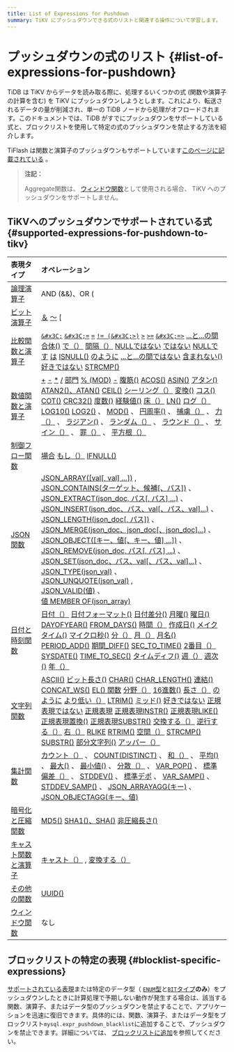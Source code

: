 ```yaml
---
title: List of Expressions for Pushdown
summary: TiKV にプッシュダウンできる式のリストと関連する操作について学習します。
---
```


# プッシュダウンの式のリスト {#list-of-expressions-for-pushdown}

TiDB は TiKV からデータを読み取る際に、処理するいくつかの式 (関数や演算子の計算を含む) を TiKV にプッシュダウンしようとします。これにより、転送されるデータの量が削減され、単一の TiDB ノードから処理がオフロードされます。このドキュメントでは、TiDB がすでにプッシュダウンをサポートしている式と、ブロックリストを使用して特定の式のプッシュダウンを禁止する方法を紹介します。

TiFlash は関数と演算子のプッシュダウンもサポートしています[このページに記載されている](/tiflash/tiflash-supported-pushdown-calculations.md) 。

> **注記：**
>
> Aggregate関数は、 [ウィンドウ関数](/functions-and-operators/window-functions.md)として使用される場合、 TiKV へのプッシュダウンをサポートしません。

## TiKVへのプッシュダウンでサポートされている式 {#supported-expressions-for-pushdown-to-tikv}

| 表現タイプ                                                                                                             | オペレーション                                                                                                                                                                                                                                                                                                                                                                                                                                                                                                                                                                                                                                                                                                                                                                                                                                                                                                                                                                                                                                                                                                                                                                                                                                                                                                                                                                                                                                                                                                                                                                                                                                                                                                                                                                                                                                                                                                                                                                                                                                                                                                                                                                                                                                                                                                                                                                                                                                                                                                                                                                                                                                                                                                                                                                                                                                                                                                                                                                                                                                                                                                                                                                                                                                                                                                                |
| :---------------------------------------------------------------------------------------------------------------- | :--------------------------------------------------------------------------------------------------------------------------------------------------------------------------------------------------------------------------------------------------------------------------------------------------------------------------------------------------------------------------------------------------------------------------------------------------------------------------------------------------------------------------------------------------------------------------------------------------------------------------------------------------------------------------------------------------------------------------------------------------------------------------------------------------------------------------------------------------------------------------------------------------------------------------------------------------------------------------------------------------------------------------------------------------------------------------------------------------------------------------------------------------------------------------------------------------------------------------------------------------------------------------------------------------------------------------------------------------------------------------------------------------------------------------------------------------------------------------------------------------------------------------------------------------------------------------------------------------------------------------------------------------------------------------------------------------------------------------------------------------------------------------------------------------------------------------------------------------------------------------------------------------------------------------------------------------------------------------------------------------------------------------------------------------------------------------------------------------------------------------------------------------------------------------------------------------------------------------------------------------------------------------------------------------------------------------------------------------------------------------------------------------------------------------------------------------------------------------------------------------------------------------------------------------------------------------------------------------------------------------------------------------------------------------------------------------------------------------------------------------------------------------------------------------------------------------------------------------------------------------------------------------------------------------------------------------------------------------------------------------------------------------------------------------------------------------------------------------------------------------------------------------------------------------------------------------------------------------------------------------------------------------------------------------------------------- |
| [論理演算子](/functions-and-operators/operators.md#logical-operators)                                                  | AND (&amp;&amp;)、OR (||)、NOT (!)、XOR                                                                                                                                                                                                                                                                                                                                                                                                                                                                                                                                                                                                                                                                                                                                                                                                                                                                                                                                                                                                                                                                                                                                                                                                                                                                                                                                                                                                                                                                                                                                                                                                                                                                                                                                                                                                                                                                                                                                                                                                                                                                                                                                                                                                                                                                                                                                                                                                                                                                                                                                                                                                                                                                                                                                                                                                                                                                                                                                                                                                                                                                                                                                                                                                                                                                                   |
| [ビット演算子](/functions-and-operators/operators.md#operators)                                                         | [＆](https://dev.mysql.com/doc/refman/8.0/en/bit-functions.html#operator_bitwise-and) [〜](https://dev.mysql.com/doc/refman/8.0/en/bit-functions.html#operator_bitwise-invert) [|](https://dev.mysql.com/doc/refman/8.0/en/bit-functions.html#operator_bitwise-or) [`^`](https://dev.mysql.com/doc/refman/8.0/en/bit-functions.html#operator_bitwise-xor) [`&#x3C;&#x3C;`](https://dev.mysql.com/doc/refman/8.0/en/bit-functions.html#operator_left-shift) [`>>`](https://dev.mysql.com/doc/refman/8.0/en/bit-functions.html#operator_right-shift)                                                                                                                                                                                                                                                                                                                                                                                                                                                                                                                                                                                                                                                                                                                                                                                                                                                                                                                                                                                                                                                                                                                                                                                                                                                                                                                                                                                                                                                                                                                                                                                                                                                                                                                                                                                                                                                                                                                                                                                                                                                                                                                                                                                                                                                                                                                                                                                                                                                                                                                                                                                                                                                                                                                                                                       |
| [比較関数と演算子](/functions-and-operators/operators.md#comparison-functions-and-operators)                              | [`&#x3C;`](https://dev.mysql.com/doc/refman/8.0/en/comparison-operators.html#operator_less-than) [`&#x3C;=`](https://dev.mysql.com/doc/refman/8.0/en/comparison-operators.html#operator_less-than-or-equal) [`=`](https://dev.mysql.com/doc/refman/8.0/en/comparison-operators.html#operator_equal) [`!= (&#x3C;>)`](https://dev.mysql.com/doc/refman/8.0/en/comparison-operators.html#operator_not-equal) [`>`](https://dev.mysql.com/doc/refman/8.0/en/comparison-operators.html#operator_greater-than) [`>=`](https://dev.mysql.com/doc/refman/8.0/en/comparison-operators.html#operator_greater-than-or-equal) [`&#x3C;=>`](https://dev.mysql.com/doc/refman/8.0/en/comparison-operators.html#operator_equal-to) [...と...の間](https://dev.mysql.com/doc/refman/8.0/en/comparison-operators.html#operator_between) [合体()](https://dev.mysql.com/doc/refman/8.0/en/comparison-operators.html#function_coalesce) [で（）](https://dev.mysql.com/doc/refman/8.0/en/comparison-operators.html#operator_in) [間隔（）](https://dev.mysql.com/doc/refman/8.0/en/comparison-operators.html#function_interval) [NULLではない](https://dev.mysql.com/doc/refman/8.0/en/comparison-operators.html#operator_is-not-null) [ではない](https://dev.mysql.com/doc/refman/8.0/en/comparison-operators.html#operator_is-not) [NULLです](https://dev.mysql.com/doc/refman/8.0/en/comparison-operators.html#operator_is-null) [は](https://dev.mysql.com/doc/refman/8.0/en/comparison-operators.html#operator_is) [ISNULL()](https://dev.mysql.com/doc/refman/8.0/en/comparison-operators.html#function_isnull) [のように](https://dev.mysql.com/doc/refman/8.0/en/string-comparison-functions.html#operator_like) [...と...の間ではない](https://dev.mysql.com/doc/refman/8.0/en/comparison-operators.html#operator_not-between) [含まれない()](https://dev.mysql.com/doc/refman/8.0/en/comparison-operators.html#operator_not-in) [好きではない](https://dev.mysql.com/doc/refman/8.0/en/string-comparison-functions.html#operator_not-like) [STRCMP()](https://dev.mysql.com/doc/refman/8.0/en/string-comparison-functions.html#function_strcmp)                                                                                                                                                                                                                                                                                                                                                                                                                                                                                                                                                                                                                                                                                                                                                                                                                                                                                                                                                                                                                                                                                                                                                                                                                             |
| [数値関数と演算子](/functions-and-operators/numeric-functions-and-operators.md)                                           | [+](https://dev.mysql.com/doc/refman/8.0/en/arithmetic-functions.html#operator_plus) [-](https://dev.mysql.com/doc/refman/8.0/en/arithmetic-functions.html#operator_minus) [*](https://dev.mysql.com/doc/refman/8.0/en/arithmetic-functions.html#operator_times) [/](https://dev.mysql.com/doc/refman/8.0/en/arithmetic-functions.html#operator_divide) [部門](https://dev.mysql.com/doc/refman/8.0/en/arithmetic-functions.html#operator_div) [% (MOD)](https://dev.mysql.com/doc/refman/8.0/en/arithmetic-functions.html#operator_mod) [-](https://dev.mysql.com/doc/refman/8.0/en/arithmetic-functions.html#operator_unary-minus) [腹筋()](https://dev.mysql.com/doc/refman/8.0/en/mathematical-functions.html#function_abs) [ACOS()](https://dev.mysql.com/doc/refman/8.0/en/mathematical-functions.html#function_acos) [ASIN()](https://dev.mysql.com/doc/refman/8.0/en/mathematical-functions.html#function_asin) [アタン()](https://dev.mysql.com/doc/refman/8.0/en/mathematical-functions.html#function_atan) [ATAN2()、ATAN()](https://dev.mysql.com/doc/refman/8.0/en/mathematical-functions.html#function_atan2) [CEIL()](https://dev.mysql.com/doc/refman/8.0/en/mathematical-functions.html#function_ceil) [シーリング（）](https://dev.mysql.com/doc/refman/8.0/en/mathematical-functions.html#function_ceiling) [変換()](https://dev.mysql.com/doc/refman/8.0/en/mathematical-functions.html#function_conv) [コス()](https://dev.mysql.com/doc/refman/8.0/en/mathematical-functions.html#function_cos) [COT()](https://dev.mysql.com/doc/refman/8.0/en/mathematical-functions.html#function_cot) [CRC32()](https://dev.mysql.com/doc/refman/8.0/en/mathematical-functions.html#function_crc32) [度数()](https://dev.mysql.com/doc/refman/8.0/en/mathematical-functions.html#function_degrees) [経験値()](https://dev.mysql.com/doc/refman/8.0/en/mathematical-functions.html#function_exp) [床（）](https://dev.mysql.com/doc/refman/8.0/en/mathematical-functions.html#function_floor) [LN()](https://dev.mysql.com/doc/refman/8.0/en/mathematical-functions.html#function_ln) [ログ（）](https://dev.mysql.com/doc/refman/8.0/en/mathematical-functions.html#function_log) [LOG10()](https://dev.mysql.com/doc/refman/8.0/en/mathematical-functions.html#function_log10) [LOG2()](https://dev.mysql.com/doc/refman/8.0/en/mathematical-functions.html#function_log2) 、 [MOD()](https://dev.mysql.com/doc/refman/8.0/en/mathematical-functions.html#function_mod) 、 [円周率()](https://dev.mysql.com/doc/refman/8.0/en/mathematical-functions.html#function_pi) 、 [捕虜（）](https://dev.mysql.com/doc/refman/8.0/en/mathematical-functions.html#function_pow) 、 [力（）](https://dev.mysql.com/doc/refman/8.0/en/mathematical-functions.html#function_power) 、 [ラジアン()](https://dev.mysql.com/doc/refman/8.0/en/mathematical-functions.html#function_radians) 、 [ランダム（）](https://dev.mysql.com/doc/refman/8.0/en/mathematical-functions.html#function_rand) 、 [ラウンド（）](https://dev.mysql.com/doc/refman/8.0/en/mathematical-functions.html#function_round) 、 [サイン（）](https://dev.mysql.com/doc/refman/8.0/en/mathematical-functions.html#function_sign) 、 [罪（）](https://dev.mysql.com/doc/refman/8.0/en/mathematical-functions.html#function_sin) 、 [平方根（）](https://dev.mysql.com/doc/refman/8.0/en/mathematical-functions.html#function_sqrt) |
| [制御フロー関数](/functions-and-operators/control-flow-functions.md)                                                     | [場合](https://dev.mysql.com/doc/refman/8.0/en/flow-control-functions.html#operator_case) [もし（）](https://dev.mysql.com/doc/refman/8.0/en/flow-control-functions.html#function_if) [IFNULL()](https://dev.mysql.com/doc/refman/8.0/en/flow-control-functions.html#function_ifnull)                                                                                                                                                                                                                                                                                                                                                                                                                                                                                                                                                                                                                                                                                                                                                                                                                                                                                                                                                                                                                                                                                                                                                                                                                                                                                                                                                                                                                                                                                                                                                                                                                                                                                                                                                                                                                                                                                                                                                                                                                                                                                                                                                                                                                                                                                                                                                                                                                                                                                                                                                                                                                                                                                                                                                                                                                                                                                                                                                                                                                                        |
| [JSON関数](/functions-and-operators/json-functions.md)                                                              | [JSON_ARRAY([val[, val] ...])](https://dev.mysql.com/doc/refman/8.0/en/json-creation-functions.html#function_json-array) ,<br/> [JSON_CONTAINS(ターゲット、候補[、パス])](https://dev.mysql.com/doc/refman/8.0/en/json-search-functions.html#function_json-contains) 、<br/> [JSON_EXTRACT(json_doc, パス[, パス] ...)](https://dev.mysql.com/doc/refman/8.0/en/json-search-functions.html#function_json-extract) 、<br/> [JSON_INSERT(json_doc、パス、val[、パス、val]...)](https://dev.mysql.com/doc/refman/8.0/en/json-modification-functions.html#function_json-insert) 、<br/> [JSON_LENGTH(json_doc[, パス])](https://dev.mysql.com/doc/refman/8.0/en/json-attribute-functions.html#function_json-length) 、<br/> [JSON_MERGE(json_doc、json_doc[、json_doc]...)](https://dev.mysql.com/doc/refman/8.0/en/json-modification-functions.html#function_json-merge) 、<br/> [JSON_OBJECT([キー、値[、キー、値] ...])](https://dev.mysql.com/doc/refman/8.0/en/json-creation-functions.html#function_json-object) 、<br/> [JSON_REMOVE(json_doc, パス[, パス] ...)](https://dev.mysql.com/doc/refman/8.0/en/json-modification-functions.html#function_json-remove) 、<br/> [JSON_SET(json_doc、パス、val[、パス、val]...)](https://dev.mysql.com/doc/refman/8.0/en/json-modification-functions.html#function_json-set) 、<br/> [JSON_TYPE(json_val)](https://dev.mysql.com/doc/refman/8.0/en/json-attribute-functions.html#function_json-type) 、<br/> [JSON_UNQUOTE(json_val)](https://dev.mysql.com/doc/refman/8.0/en/json-modification-functions.html#function_json-unquote) ,<br/> [JSON_VALID(値)](https://dev.mysql.com/doc/refman/8.0/en/json-attribute-functions.html#function_json-valid) 、<br/> [値 MEMBER OF(json_array)](https://dev.mysql.com/doc/refman/8.0/en/json-search-functions.html#operator_member-of)                                                                                                                                                                                                                                                                                                                                                                                                                                                                                                                                                                                                                                                                                                                                                                                                                                                                                                                                                                                                                                                                                                                                                                                                                                                                                                                                                                                                                                                                                                                                                      |
| [日付と時刻関数](/functions-and-operators/date-and-time-functions.md)                                                    | [日付（）](https://dev.mysql.com/doc/refman/8.0/en/date-and-time-functions.html#function_date) [日付フォーマット()](https://dev.mysql.com/doc/refman/8.0/en/date-and-time-functions.html#function_date-format) [日付差分()](https://dev.mysql.com/doc/refman/8.0/en/date-and-time-functions.html#function_datediff) [月曜()](https://dev.mysql.com/doc/refman/8.0/en/date-and-time-functions.html#function_dayofmonth) [曜日()](https://dev.mysql.com/doc/refman/8.0/en/date-and-time-functions.html#function_dayofweek) [DAYOFYEAR()](https://dev.mysql.com/doc/refman/8.0/en/date-and-time-functions.html#function_dayofyear) [FROM_DAYS()](https://dev.mysql.com/doc/refman/8.0/en/date-and-time-functions.html#function_from-days) [時間（）](https://dev.mysql.com/doc/refman/8.0/en/date-and-time-functions.html#function_hour) [作成日()](https://dev.mysql.com/doc/refman/8.0/en/date-and-time-functions.html#function_makedate) [メイクタイム()](https://dev.mysql.com/doc/refman/8.0/en/date-and-time-functions.html#function_maketime) [マイクロ秒()](https://dev.mysql.com/doc/refman/8.0/en/date-and-time-functions.html#function_microsecond) [分（）](https://dev.mysql.com/doc/refman/8.0/en/date-and-time-functions.html#function_minute) [月（）](https://dev.mysql.com/doc/refman/8.0/en/date-and-time-functions.html#function_month) [月名()](https://dev.mysql.com/doc/refman/8.0/en/date-and-time-functions.html#function_monthname) [PERIOD_ADD()](https://dev.mysql.com/doc/refman/8.0/en/date-and-time-functions.html#function_period-add) [期間_DIFF()](https://dev.mysql.com/doc/refman/8.0/en/date-and-time-functions.html#function_period-diff) [SEC_TO_TIME()](https://dev.mysql.com/doc/refman/8.0/en/date-and-time-functions.html#function_sec-to-time) [2番目（）](https://dev.mysql.com/doc/refman/8.0/en/date-and-time-functions.html#function_second) [SYSDATE()](https://dev.mysql.com/doc/refman/8.0/en/date-and-time-functions.html#function_sysdate) [TIME_TO_SEC()](https://dev.mysql.com/doc/refman/8.0/en/date-and-time-functions.html#function_time-to-sec) [タイムディフ()](https://dev.mysql.com/doc/refman/8.0/en/date-and-time-functions.html#function_timediff) [週（）](https://dev.mysql.com/doc/refman/8.0/en/date-and-time-functions.html#function_week) [週次()](https://dev.mysql.com/doc/refman/8.0/en/date-and-time-functions.html#function_weekofyear) [年（）](https://dev.mysql.com/doc/refman/8.0/en/date-and-time-functions.html#function_year)                                                                                                                                                                                                                                                                                                                                                                                                                                                                                                                                                                                                                                                                                                                                                                                                                                                                            |
| [文字列関数](/functions-and-operators/string-functions.md)                                                             | [ASCII()](https://dev.mysql.com/doc/refman/8.0/en/string-functions.html#function_ascii) [ビット長さ()](https://dev.mysql.com/doc/refman/8.0/en/string-functions.html#function_bit-length) [CHAR()](https://dev.mysql.com/doc/refman/8.0/en/string-functions.html#function_char) [CHAR_LENGTH()](https://dev.mysql.com/doc/refman/8.0/en/string-functions.html#function_char-length) [連結()](https://dev.mysql.com/doc/refman/8.0/en/string-functions.html#function_concat) [CONCAT_WS()](https://dev.mysql.com/doc/refman/8.0/en/string-functions.html#function_concat-ws) [EL() 関数](https://dev.mysql.com/doc/refman/8.0/en/string-functions.html#function_elt) [分野（）](https://dev.mysql.com/doc/refman/8.0/en/string-functions.html#function_field) [16進数()](https://dev.mysql.com/doc/refman/8.0/en/string-functions.html#function_hex) [長さ（）](https://dev.mysql.com/doc/refman/8.0/en/string-functions.html#function_length) [のように](https://dev.mysql.com/doc/refman/8.0/en/string-comparison-functions.html#operator_like) [より低い（）](https://dev.mysql.com/doc/refman/8.0/en/string-functions.html#function_lower) [LTRIM()](https://dev.mysql.com/doc/refman/8.0/en/string-functions.html#function_ltrim) [ミッド()](https://dev.mysql.com/doc/refman/8.0/en/string-functions.html#function_mid) [好きではない](https://dev.mysql.com/doc/refman/8.0/en/string-comparison-functions.html#operator_not-like) [正規表現ではない](https://dev.mysql.com/doc/refman/8.0/en/regexp.html#operator_not-regexp) [正規表現](https://dev.mysql.com/doc/refman/8.0/en/regexp.html#operator_regexp) [正規表現INSTR()](https://dev.mysql.com/doc/refman/8.0/en/regexp.html#function_regexp-instr) [正規表現LIKE()](https://dev.mysql.com/doc/refman/8.0/en/regexp.html#function_regexp-like) [正規表現置換()](https://dev.mysql.com/doc/refman/8.0/en/regexp.html#function_regexp-replace) [正規表現SUBSTR()](https://dev.mysql.com/doc/refman/8.0/en/regexp.html#function_regexp-substr) [交換する（）](https://dev.mysql.com/doc/refman/8.0/en/string-functions.html#function_replace) [逆行する（）](https://dev.mysql.com/doc/refman/8.0/en/string-functions.html#function_reverse) [右（）](https://dev.mysql.com/doc/refman/8.0/en/string-functions.html#function_right) [RLIKE](https://dev.mysql.com/doc/refman/8.0/en/regexp.html#operator_regexp) [RTRIM()](https://dev.mysql.com/doc/refman/8.0/en/string-functions.html#function_rtrim) [空間（）](https://dev.mysql.com/doc/refman/8.0/en/string-functions.html#function_space) [STRCMP()](https://dev.mysql.com/doc/refman/8.0/en/string-comparison-functions.html#function_strcmp) [SUBSTR()](https://dev.mysql.com/doc/refman/8.0/en/string-functions.html#function_substr) [部分文字列()](https://dev.mysql.com/doc/refman/8.0/en/string-functions.html#function_substring) [アッパー（）](https://dev.mysql.com/doc/refman/8.0/en/string-functions.html#function_upper)                                                                                                                                                                                                                                                                                                                                                                                                                                                                 |
| [集計関数](/functions-and-operators/aggregate-group-by-functions.md#aggregate-group-by-functions)                     | [カウント（）](https://dev.mysql.com/doc/refman/8.0/en/aggregate-functions.html#function_count) 、 [COUNT(DISTINCT)](https://dev.mysql.com/doc/refman/8.0/en/aggregate-functions.html#function_count-distinct) 、 [和（）](https://dev.mysql.com/doc/refman/8.0/en/aggregate-functions.html#function_sum) 、 [平均()](https://dev.mysql.com/doc/refman/8.0/en/aggregate-functions.html#function_avg) 、 [最大()](https://dev.mysql.com/doc/refman/8.0/en/aggregate-functions.html#function_max) 、 [最小値()](https://dev.mysql.com/doc/refman/8.0/en/aggregate-functions.html#function_min) 、 [分散（）](https://dev.mysql.com/doc/refman/8.0/en/aggregate-functions.html#function_variance) 、 [VAR_POP()](https://dev.mysql.com/doc/refman/8.0/en/aggregate-functions.html#function_var-pop) 、 [標準偏差（）](https://dev.mysql.com/doc/refman/8.0/en/aggregate-functions.html#function_std) 、 [STDDEV()](https://dev.mysql.com/doc/refman/8.0/en/aggregate-functions.html#function_stddev) 、 [標準デポ](https://dev.mysql.com/doc/refman/8.0/en/aggregate-functions.html#function_stddev-pop) 、 [VAR_SAMP()](https://dev.mysql.com/doc/refman/8.0/en/aggregate-functions.html#function_var-samp) 、 [STDDEV_SAMP()](https://dev.mysql.com/doc/refman/8.0/en/aggregate-functions.html#function_stddev-samp) 、 [JSON_ARRAYAGG(キー)](https://dev.mysql.com/doc/refman/8.0/en/aggregate-functions.html#function_json-arrayagg) 、 [JSON_OBJECTAGG(キー、値)](https://dev.mysql.com/doc/refman/8.0/en/aggregate-functions.html#function_json-objectagg)                                                                                                                                                                                                                                                                                                                                                                                                                                                                                                                                                                                                                                                                                                                                                                                                                                                                                                                                                                                                                                                                                                                                                                                                                                                                                                                                                                                                                                                                                                                                                                                                                                                                                                                                                                                                            |
| [暗号化と圧縮関数](/functions-and-operators/encryption-and-compression-functions.md#encryption-and-compression-functions) | [MD5()](/functions-and-operators/encryption-and-compression-functions.md#md5) [SHA1()、SHA()](/functions-and-operators/encryption-and-compression-functions.md#sha1) [非圧縮長さ()](/functions-and-operators/encryption-and-compression-functions.md#uncompressed_length)                                                                                                                                                                                                                                                                                                                                                                                                                                                                                                                                                                                                                                                                                                                                                                                                                                                                                                                                                                                                                                                                                                                                                                                                                                                                                                                                                                                                                                                                                                                                                                                                                                                                                                                                                                                                                                                                                                                                                                                                                                                                                                                                                                                                                                                                                                                                                                                                                                                                                                                                                                                                                                                                                                                                                                                                                                                                                                                                                                                                                                                    |
| [キャスト関数と演算子](/functions-and-operators/cast-functions-and-operators.md#cast-functions-and-operators)               | [キャスト（）](https://dev.mysql.com/doc/refman/8.0/en/cast-functions.html#function_cast) , [変換する（）](https://dev.mysql.com/doc/refman/8.0/en/cast-functions.html#function_convert)                                                                                                                                                                                                                                                                                                                                                                                                                                                                                                                                                                                                                                                                                                                                                                                                                                                                                                                                                                                                                                                                                                                                                                                                                                                                                                                                                                                                                                                                                                                                                                                                                                                                                                                                                                                                                                                                                                                                                                                                                                                                                                                                                                                                                                                                                                                                                                                                                                                                                                                                                                                                                                                                                                                                                                                                                                                                                                                                                                                                                                                                                                                                           |
| [その他の関数](/functions-and-operators/miscellaneous-functions.md#supported-functions)                                 | [UUID()](https://dev.mysql.com/doc/refman/8.0/en/miscellaneous-functions.html#function_uuid)                                                                                                                                                                                                                                                                                                                                                                                                                                                                                                                                                                                                                                                                                                                                                                                                                                                                                                                                                                                                                                                                                                                                                                                                                                                                                                                                                                                                                                                                                                                                                                                                                                                                                                                                                                                                                                                                                                                                                                                                                                                                                                                                                                                                                                                                                                                                                                                                                                                                                                                                                                                                                                                                                                                                                                                                                                                                                                                                                                                                                                                                                                                                                                                                                           |
| [ウィンドウ関数](/functions-and-operators/window-functions.md)                                                           | なし                                                                                                                                                                                                                                                                                                                                                                                                                                                                                                                                                                                                                                                                                                                                                                                                                                                                                                                                                                                                                                                                                                                                                                                                                                                                                                                                                                                                                                                                                                                                                                                                                                                                                                                                                                                                                                                                                                                                                                                                                                                                                                                                                                                                                                                                                                                                                                                                                                                                                                                                                                                                                                                                                                                                                                                                                                                                                                                                                                                                                                                                                                                                                                                                                                                                                                                     |

## ブロックリストの特定の表現 {#blocklist-specific-expressions}

[サポートされている表現](#supported-expressions-for-pushdown-to-tikv)または特定のデータ型（ [`ENUM`型](/data-type-string.md#enum-type)と[`BIT`タイプ](/data-type-numeric.md#bit-type)**のみ**）をプッシュダウンしたときに計算処理で予期しない動作が発生する場合は、該当する関数、演算子、またはデータ型のプッシュダウンを禁止することで、アプリケーションを迅速に復旧できます。具体的には、関数、演算子、またはデータ型をブロックリスト`mysql.expr_pushdown_blacklist`に追加することで、プッシュダウンを禁止できます。詳細については、 [ブロックリストに追加](/blocklist-control-plan.md#disable-the-pushdown-of-specific-expressions)を参照してください。

